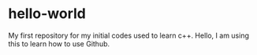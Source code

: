 # hello-world
My first repository for my initial codes used to learn c++.
Hello, I am using this to learn how to use Github. 

